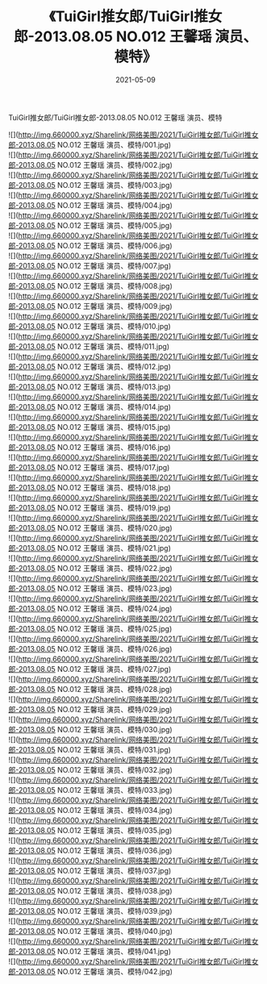﻿---
layout: post
title:  《TuiGirl推女郎/TuiGirl推女郎-2013.08.05 NO.012 王馨瑶 演员、模特》
date:   2021-05-09
img: http://img.660000.xyz/Sharelink/网络美图/2021/TuiGirl推女郎/TuiGirl推女郎-2013.08.05 NO.012 王馨瑶 演员、模特/000.jpg
categories: [美女, 清纯, 唯美]
---

TuiGirl推女郎/TuiGirl推女郎-2013.08.05 NO.012 王馨瑶 演员、模特

 ![](http://img.660000.xyz/Sharelink/网络美图/2021/TuiGirl推女郎/TuiGirl推女郎-2013.08.05 NO.012 王馨瑶 演员、模特/001.jpg) <br>![](http://img.660000.xyz/Sharelink/网络美图/2021/TuiGirl推女郎/TuiGirl推女郎-2013.08.05 NO.012 王馨瑶 演员、模特/002.jpg) <br>![](http://img.660000.xyz/Sharelink/网络美图/2021/TuiGirl推女郎/TuiGirl推女郎-2013.08.05 NO.012 王馨瑶 演员、模特/003.jpg) <br>![](http://img.660000.xyz/Sharelink/网络美图/2021/TuiGirl推女郎/TuiGirl推女郎-2013.08.05 NO.012 王馨瑶 演员、模特/004.jpg) <br>![](http://img.660000.xyz/Sharelink/网络美图/2021/TuiGirl推女郎/TuiGirl推女郎-2013.08.05 NO.012 王馨瑶 演员、模特/005.jpg) <br>![](http://img.660000.xyz/Sharelink/网络美图/2021/TuiGirl推女郎/TuiGirl推女郎-2013.08.05 NO.012 王馨瑶 演员、模特/006.jpg) <br>![](http://img.660000.xyz/Sharelink/网络美图/2021/TuiGirl推女郎/TuiGirl推女郎-2013.08.05 NO.012 王馨瑶 演员、模特/007.jpg) <br>![](http://img.660000.xyz/Sharelink/网络美图/2021/TuiGirl推女郎/TuiGirl推女郎-2013.08.05 NO.012 王馨瑶 演员、模特/008.jpg) <br>![](http://img.660000.xyz/Sharelink/网络美图/2021/TuiGirl推女郎/TuiGirl推女郎-2013.08.05 NO.012 王馨瑶 演员、模特/009.jpg) <br>![](http://img.660000.xyz/Sharelink/网络美图/2021/TuiGirl推女郎/TuiGirl推女郎-2013.08.05 NO.012 王馨瑶 演员、模特/010.jpg) <br>![](http://img.660000.xyz/Sharelink/网络美图/2021/TuiGirl推女郎/TuiGirl推女郎-2013.08.05 NO.012 王馨瑶 演员、模特/011.jpg) <br>![](http://img.660000.xyz/Sharelink/网络美图/2021/TuiGirl推女郎/TuiGirl推女郎-2013.08.05 NO.012 王馨瑶 演员、模特/012.jpg) <br>![](http://img.660000.xyz/Sharelink/网络美图/2021/TuiGirl推女郎/TuiGirl推女郎-2013.08.05 NO.012 王馨瑶 演员、模特/013.jpg) <br>![](http://img.660000.xyz/Sharelink/网络美图/2021/TuiGirl推女郎/TuiGirl推女郎-2013.08.05 NO.012 王馨瑶 演员、模特/014.jpg) <br>![](http://img.660000.xyz/Sharelink/网络美图/2021/TuiGirl推女郎/TuiGirl推女郎-2013.08.05 NO.012 王馨瑶 演员、模特/015.jpg) <br>![](http://img.660000.xyz/Sharelink/网络美图/2021/TuiGirl推女郎/TuiGirl推女郎-2013.08.05 NO.012 王馨瑶 演员、模特/016.jpg) <br>![](http://img.660000.xyz/Sharelink/网络美图/2021/TuiGirl推女郎/TuiGirl推女郎-2013.08.05 NO.012 王馨瑶 演员、模特/017.jpg) <br>![](http://img.660000.xyz/Sharelink/网络美图/2021/TuiGirl推女郎/TuiGirl推女郎-2013.08.05 NO.012 王馨瑶 演员、模特/018.jpg) <br>![](http://img.660000.xyz/Sharelink/网络美图/2021/TuiGirl推女郎/TuiGirl推女郎-2013.08.05 NO.012 王馨瑶 演员、模特/019.jpg) <br>![](http://img.660000.xyz/Sharelink/网络美图/2021/TuiGirl推女郎/TuiGirl推女郎-2013.08.05 NO.012 王馨瑶 演员、模特/020.jpg) <br>![](http://img.660000.xyz/Sharelink/网络美图/2021/TuiGirl推女郎/TuiGirl推女郎-2013.08.05 NO.012 王馨瑶 演员、模特/021.jpg) <br>![](http://img.660000.xyz/Sharelink/网络美图/2021/TuiGirl推女郎/TuiGirl推女郎-2013.08.05 NO.012 王馨瑶 演员、模特/022.jpg) <br>![](http://img.660000.xyz/Sharelink/网络美图/2021/TuiGirl推女郎/TuiGirl推女郎-2013.08.05 NO.012 王馨瑶 演员、模特/023.jpg) <br>![](http://img.660000.xyz/Sharelink/网络美图/2021/TuiGirl推女郎/TuiGirl推女郎-2013.08.05 NO.012 王馨瑶 演员、模特/024.jpg) <br>![](http://img.660000.xyz/Sharelink/网络美图/2021/TuiGirl推女郎/TuiGirl推女郎-2013.08.05 NO.012 王馨瑶 演员、模特/025.jpg) <br>![](http://img.660000.xyz/Sharelink/网络美图/2021/TuiGirl推女郎/TuiGirl推女郎-2013.08.05 NO.012 王馨瑶 演员、模特/026.jpg) <br>![](http://img.660000.xyz/Sharelink/网络美图/2021/TuiGirl推女郎/TuiGirl推女郎-2013.08.05 NO.012 王馨瑶 演员、模特/027.jpg) <br>![](http://img.660000.xyz/Sharelink/网络美图/2021/TuiGirl推女郎/TuiGirl推女郎-2013.08.05 NO.012 王馨瑶 演员、模特/028.jpg) <br>![](http://img.660000.xyz/Sharelink/网络美图/2021/TuiGirl推女郎/TuiGirl推女郎-2013.08.05 NO.012 王馨瑶 演员、模特/029.jpg) <br>![](http://img.660000.xyz/Sharelink/网络美图/2021/TuiGirl推女郎/TuiGirl推女郎-2013.08.05 NO.012 王馨瑶 演员、模特/030.jpg) <br>![](http://img.660000.xyz/Sharelink/网络美图/2021/TuiGirl推女郎/TuiGirl推女郎-2013.08.05 NO.012 王馨瑶 演员、模特/031.jpg) <br>![](http://img.660000.xyz/Sharelink/网络美图/2021/TuiGirl推女郎/TuiGirl推女郎-2013.08.05 NO.012 王馨瑶 演员、模特/032.jpg) <br>![](http://img.660000.xyz/Sharelink/网络美图/2021/TuiGirl推女郎/TuiGirl推女郎-2013.08.05 NO.012 王馨瑶 演员、模特/033.jpg) <br>![](http://img.660000.xyz/Sharelink/网络美图/2021/TuiGirl推女郎/TuiGirl推女郎-2013.08.05 NO.012 王馨瑶 演员、模特/034.jpg) <br>![](http://img.660000.xyz/Sharelink/网络美图/2021/TuiGirl推女郎/TuiGirl推女郎-2013.08.05 NO.012 王馨瑶 演员、模特/035.jpg) <br>![](http://img.660000.xyz/Sharelink/网络美图/2021/TuiGirl推女郎/TuiGirl推女郎-2013.08.05 NO.012 王馨瑶 演员、模特/036.jpg) <br>![](http://img.660000.xyz/Sharelink/网络美图/2021/TuiGirl推女郎/TuiGirl推女郎-2013.08.05 NO.012 王馨瑶 演员、模特/037.jpg) <br>![](http://img.660000.xyz/Sharelink/网络美图/2021/TuiGirl推女郎/TuiGirl推女郎-2013.08.05 NO.012 王馨瑶 演员、模特/038.jpg) <br>![](http://img.660000.xyz/Sharelink/网络美图/2021/TuiGirl推女郎/TuiGirl推女郎-2013.08.05 NO.012 王馨瑶 演员、模特/039.jpg) <br>![](http://img.660000.xyz/Sharelink/网络美图/2021/TuiGirl推女郎/TuiGirl推女郎-2013.08.05 NO.012 王馨瑶 演员、模特/040.jpg) <br>![](http://img.660000.xyz/Sharelink/网络美图/2021/TuiGirl推女郎/TuiGirl推女郎-2013.08.05 NO.012 王馨瑶 演员、模特/041.jpg) <br>![](http://img.660000.xyz/Sharelink/网络美图/2021/TuiGirl推女郎/TuiGirl推女郎-2013.08.05 NO.012 王馨瑶 演员、模特/042.jpg) <br>